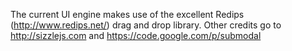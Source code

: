 The current UI engine makes use of the excellent Redips (http://www.redips.net/) drag and drop library.
Other credits go to http://sizzlejs.com and https://code.google.com/p/submodal


